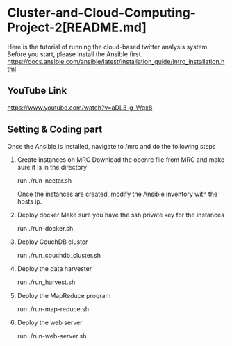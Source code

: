 # Cluster-and-Cloud-Computing-Project-2[README.md]
Here is the tutorial of running the cloud-based twitter analysis system.
Before you start, please install the Ansible first.
https://docs.ansible.com/ansible/latest/installation_guide/intro_installation.html
## YouTube Link
https://www.youtube.com/watch?v=aDL3_g_Wqx8
## Setting & Coding part
Once the Ansible is installed, navigate to /mrc and do the following steps 
1. Create instances on MRC
    Download the openrc file from MRC and make sure it is in the directory

    run ./run-nectar.sh


    Once the instances are created, modify the Ansible inventory with the hosts ip. 

2. Deploy docker
    Make sure you have the ssh private key for the instances
    
    run ./run-docker.sh

3. Deploy CouchDB cluster

    run ./run_couchdb_cluster.sh
    
4.  Deploy the data harvester
    
    run ./run_harvest.sh

5.  Deploy the MapReduce program

    run ./run-map-reduce.sh
    
 6. Deploy the web server

    run ./run-web-server.sh
